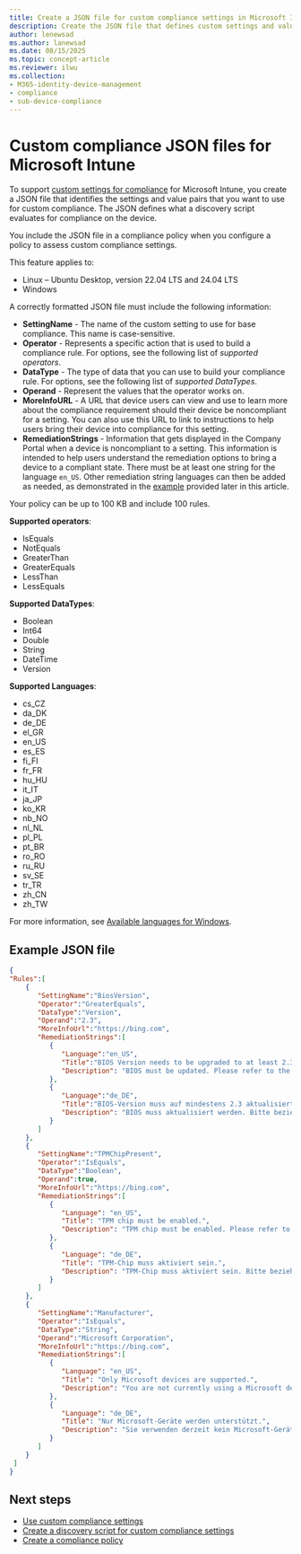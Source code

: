 ```yaml
---
title: Create a JSON file for custom compliance settings in Microsoft Intune
description: Create the JSON file that defines custom settings and values for use with device compliance policies in Intune.
author: lenewsad
ms.author: lanewsad
ms.date: 08/15/2025
ms.topic: concept-article
ms.reviewer: ilwu
ms.collection:
- M365-identity-device-management
- compliance
- sub-device-compliance
---
```


# Custom compliance JSON files for Microsoft Intune

To support [custom settings for compliance](../protect/compliance-use-custom-settings.md) for Microsoft Intune, you create a JSON file that identifies the settings and value pairs that you want to use for custom compliance. The JSON defines what a discovery script evaluates for compliance on the device.

You include the JSON file in a compliance policy when you configure a policy to assess custom compliance settings.

This feature applies to:

- Linux – Ubuntu Desktop, version 22.04 LTS and 24.04 LTS
- Windows 

A correctly formatted JSON file must include the following information:

- **SettingName** - The name of the custom setting to use for base compliance. This name is case-sensitive.
- **Operator** - Represents a specific action that is used to build a compliance rule. For options, see the following list of *supported operators*.
- **DataType** - The type of data that you can use to build your compliance rule. For options, see the following list of *supported DataTypes*.
- **Operand** - Represent the values that the operator works on.
- **MoreInfoURL** - A URL that device users can view and use to learn more about the compliance requirement should their device be noncompliant for a setting. You can also use this URL to link to instructions to help users bring their device into compliance for this setting.
- **RemediationStrings** - Information that gets displayed in the Company Portal when a device is noncompliant to a setting. This information is intended to help users understand the remediation options to bring a device to a compliant state. There must be at least one string for the language `en_US`. Other remediation string languages can then be added as needed, as demonstrated in the [example](#example-json-file) provided later in this article.

Your policy can be up to 100 KB and include 100 rules.

**Supported operators**:

- IsEquals
- NotEquals
- GreaterThan
- GreaterEquals
- LessThan
- LessEquals

**Supported DataTypes**:

- Boolean
- Int64
- Double
- String
- DateTime
- Version

**Supported Languages**:

- cs_CZ
- da_DK
- de_DE
- el_GR
- en_US
- es_ES
- fi_FI
- fr_FR
- hu_HU
- it_IT
- ja_JP
- ko_KR
- nb_NO
- nl_NL
- pl_PL
- pt_BR
- ro_RO
- ru_RU
- sv_SE
- tr_TR
- zh_CN
- zh_TW

For more information, see [Available languages for Windows](/windows-hardware/manufacture/desktop/available-language-packs-for-windows).

## Example JSON file

```json
{
"Rules":[
    {
       "SettingName":"BiosVersion",
       "Operator":"GreaterEquals",
       "DataType":"Version",
       "Operand":"2.3",
       "MoreInfoUrl":"https://bing.com",
       "RemediationStrings":[
          {
             "Language":"en_US",
             "Title":"BIOS Version needs to be upgraded to at least 2.3. Value discovered was {ActualValue}.",
             "Description": "BIOS must be updated. Please refer to the link above"
          },
          {
             "Language":"de_DE",
             "Title":"BIOS-Version muss auf mindestens 2.3 aktualisiert werden. Der erkannte Wert lautet {ActualValue}.",
             "Description": "BIOS muss aktualisiert werden. Bitte beziehen Sie sich auf den obigen Link"
          }
       ]
    },
    {
       "SettingName":"TPMChipPresent",
       "Operator":"IsEquals",
       "DataType":"Boolean",
       "Operand":true,
       "MoreInfoUrl":"https://bing.com",
       "RemediationStrings":[
          {
             "Language": "en_US",
             "Title": "TPM chip must be enabled.",
             "Description": "TPM chip must be enabled. Please refer to the link above"
          },
          {
             "Language": "de_DE",
             "Title": "TPM-Chip muss aktiviert sein.",
             "Description": "TPM-Chip muss aktiviert sein. Bitte beziehen Sie sich auf den obigen Link"
          }
       ]
    },
    {
       "SettingName":"Manufacturer",
       "Operator":"IsEquals",
       "DataType":"String",
       "Operand":"Microsoft Corporation",
       "MoreInfoUrl":"https://bing.com",
       "RemediationStrings":[
          {
             "Language": "en_US",
             "Title": "Only Microsoft devices are supported.",
             "Description": "You are not currently using a Microsoft device."
          },
          {
             "Language": "de_DE",
             "Title": "Nur Microsoft-Geräte werden unterstützt.",
             "Description": "Sie verwenden derzeit kein Microsoft-Gerät."
          }
       ]
    }
 ]
}
```

## Next steps

- [Use custom compliance settings](../protect/compliance-use-custom-settings.md)
- [Create a discovery script for custom compliance settings](../protect/compliance-custom-script.md)
- [Create a compliance policy](../protect/create-compliance-policy.md)
